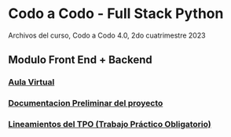 # Codo a Codo - Full Stack Python
Archivos del curso, Codo a Codo 4.0, 2do cuatrimestre 2023 

## Modulo Front End + Backend

### <a href="https://aulasvirtuales.bue.edu.ar">Aula Virtual</a>

### <a href="/Documentación Preliminar de un Proyecto Web - TPO.pdf">Documentacion Preliminar del proyecto</a>
### <a href="/TPO Desarrollo Web HTML CSS JS - AGOSTO 2023.pdf">Lineamientos del TPO (Trabajo Práctico Obligatorio)</a>
